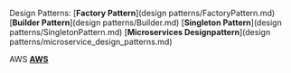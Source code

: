 Design Patterns: 
    [__Factory Pattern__](design patterns/FactoryPattern.md)
    [__Builder Pattern__](design patterns/Builder.md)
    [__Singleton Pattern__](design patterns/SingletonPattern.md)
    [__Microservices Designpattern__](design patterns/microservice_design_patterns.md)
      
      
AWS
    [__AWS__](AWS/aws.md)


